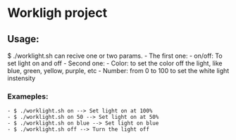 # Workligh project
## Usage:
$ ./worklight.sh  can recive one or two params. 
    - The first one:
      - on/off: To set light on and off
    - Second one:
      - Color: to set the color off the light, like blue, green, yellow, purple, etc
      - Number: from 0 to 100 to set the white light instensity

### Exameples:
    - $ ./worklight.sh on --> Set light on at 100%
    - $ ./worklight.sh on 50 --> Set light on at 50%
    - $ ./worklight.sh on blue --> Set light on blue
    - $ ./worklight.sh off --> Turn the light off
